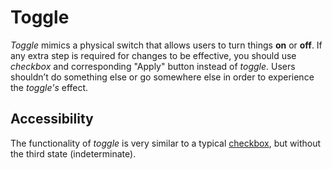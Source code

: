 # Toggle
*Toggle* mimics a physical switch that allows users to turn things **on** or **off**. If any extra step is required for changes to be effective, you should use *checkbox* and corresponding "Apply" button instead of *toggle*. Users shouldn’t do something else or go somewhere else in order to experience the *toggle's* effect.

## Accessibility
The functionality of *toggle* is very similar to a typical [checkbox](https://www.w3.org/TR/wai-aria-practices/#checkbox), but without the third state (indeterminate).
